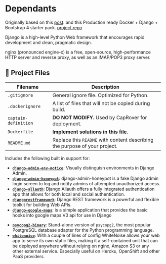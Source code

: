 # Dependants

Originally based on this [post](https://testdriven.io/dockerizing-django-with-postgres-gunicorn-and-nginx).
and this Production ready Docker + Django + Bootstrap 4 starter pack. [project repo](https://github.com/ChrisBarnes7404/django-on-docker)


Django is a high-level Python Web framework that encourages rapid development and clean, pragmatic design.

nginx (pronounced engine-x) is a free, open-source, high-performance HTTP server and reverse proxy, as well as an IMAP/POP3 proxy server.

## 📂 Project Files

| Filename | Description |
| -------- | ----------- |
| `.gitignore` | General ignore file. Optimized for Python. |
| `.dockerignore` | A list of files that will not be copied during build. |
| `captain-definition` | **DO NOT MODIFY.** Used by CapRover for deployment. |
| `Dockerfile` | **Implement solutions in this file**. |
| `README.md` | Replace this `README` with content describing the purpose of your project. |


Includes the following built in support for:
- **[`django-admin-env-notice`](https://github.com/dizballanze/django-admin-env-notice)**: Visually distinguish environments in Django Admin.
- **[`django-admin-honeypot`](https://django-admin-honeypot.readthedocs.io/en/latest/)**: django-admin-honeypot is a fake Django admin login screen to log and notify admins of attempted unauthorized access.
- **[`django-allauth`](https://django-allauth.readthedocs.io/en/latest/installation.html)**: Django Allauth offers a fully integrated authentication app that allows for both local and social authentication.
- **[`djangorestframework`](https://www.django-rest-framework.org/)**: Django REST framework is a powerful and flexible toolkit for building Web APIs.
- **[`django-google-maps`](https://pypi.org/project/django-google-maps/)**: is a simple application that provides the basic hooks into google maps V3 api for use in Django

<!-- - **[``]()**:  -->
<!-- - **[``]()**:  -->
<!-- - **[``]()**:  -->

<!-- 
- **[`django-compressor`](https://github.com/django-compressor/django-compressor)**: Django Compressor processes, combines and minifies linked and inline Javascript or CSS in a Django template into cacheable static files. Supports such as CoffeeScript, LESS, and SASS.
- **[`django-debug-toolbar`](https://github.com/jazzband/django-debug-toolbar)**: The Django Debug Toolbar is a configurable set of panels that display various debug information about the current request/response and when clicked, display more details about the panel's content.
- **[`django-dotenv`](https://github.com/jpadilla/django-dotenv)**: Allows `manage.py` to read environment settings stored in a `.env` file.


- **[`pillow`](https://pillow.readthedocs.io/en/stable/)**: Pillow is a friendly PIL fork. PIL is the Python Imaging Library by Fredrik Lundh and Contributors.
-->
- **[`psycopg2-binary`](https://pypi.org/project/psycopg2-binary/)**: Stand-alone version of `psycopg2`, the most popular PostgreSQL database adapter for the Python programming language.
- **[`whitenoise`](http://whitenoise.evans.io/en/stable/)**: With a couple of lines of config WhiteNoise allows your web app to serve its own static files, making it a self-contained unit that can be deployed anywhere without relying on nginx, Amazon S3 or any other external service. Especially useful on Heroku, OpenShift and other PaaS providers.